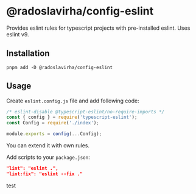 # @radoslavirha/config-eslint

Provides eslint rules for typescript projects with pre-installed eslint. Uses eslint v9.

## Installation

`pnpm add -D @radoslavirha/config-eslint`

## Usage

Create `eslint.config.js` file and add following code:

```js
/* eslint-disable @typescript-eslint/no-require-imports */
const { config } = require('typescript-eslint');
const Config = require('./index');

module.exports = config(...Config);
```

You can extend it with own rules.

Add scripts to your `package.json`:

```json
"lint": "eslint .",
"lint:fix": "eslint --fix ."
```

test